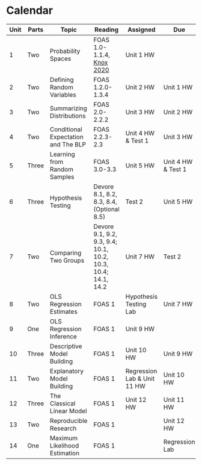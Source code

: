 # Calendar 

| Unit | Parts | Topic                               | Reading                                                                                     | Assigned                    | Due                |
|------|-------|-------------------------------------|---------------------------------------------------------------------------------------------|-----------------------------|--------------------|
| 1    | Two   | Probability Spaces                  | FOAS 1.0-1.1.4, [Knox 2020](https://github.com/mids-w203/reading/blob/master/knox.2020.pdf) | Unit 1 HW                   |                    |
| 2    | Two   | Defining Random Variables           | FOAS 1.2.0-1.3.4                                                                            | Unit 2 HW                   | Unit 1 HW          |
| 3    | Two   | Summarizing Distributions           | FOAS 2.0-2.2.2                                                                              | Unit 3 HW                   | Unit 2 HW          |
| 4    | Two   | Conditional Expectation and The BLP | FOAS 2.2.3-2.3                                                                              | Unit 4 HW & Test 1          | Unit 3 HW          |
| 5    | Three | Learning from Random Samples        | FOAS 3.0-3.3                                                                                | Unit 5 HW                   | Unit 4 HW & Test 1 |
| 6    | Three | Hypothesis Testing                  | Devore 8.1, 8.2, 8.3, 8.4, (Optional 8.5)                                                   | Test 2                      | Unit 5 HW          |
| 7    | Two   | Comparing Two Groups                | Devore 9.1, 9.2, 9.3, 9.4; 10.1, 10.2, 10.3, 10.4; 14.1, 14.2                               | Unit 7 HW                   | Test 2             |
| 8    | Two   | OLS Regression Estimates            | FOAS 1                                                                                      | Hypothesis Testing Lab      | Unit 7 HW          |
| 9    | One   | OLS Regression Inference            | FOAS 1                                                                                      | Unit 9 HW                   |                    |
| 10   | Three | Descriptive Model Building          | FOAS 1                                                                                      | Unit 10 HW                  | Unit 9 HW          |
| 11   | Two   | Explanatory Model Building          | FOAS 1                                                                                      | Regression Lab & Unit 11 HW | Unit 10 HW         |
| 12   | Three | The Classical Linear Model          | FOAS 1                                                                                      | Unit 12 HW                  | Unit 11 HW         |
| 13   | Two   | Reproducible Research               | FOAS 1                                                                                      |                             | Unit 12 HW         |
| 14   | One   | Maximum Likelihood Estimation       | FOAS 1                                                                                      |                             | Regression Lab     |
